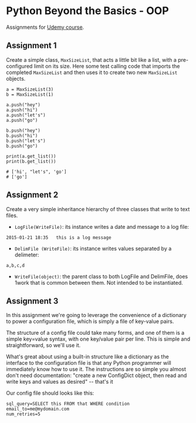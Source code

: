 # Python Beyond the Basics - OOP

Assignments for [Udemy course](https://www.udemy.com/python-beyond-the-basics-object-oriented-programming).

## Assignment 1

Create a simple class, `MaxSizeList`, that acts a little bit like a list, with a pre-configured limit on its size. Here some test calling code that imports the completed `MaxSizeList` and then uses it to create two new `MaxSizeList` objects.

```
a = MaxSizeList(3)
b = MaxSizeList(1)

a.push("hey")
a.push("hi")
a.push("let's")
a.push("go")

b.push("hey")
b.push("hi")
b.push("let's")
b.push("go")

print(a.get_list())
print(b.get_list())

# ['hi', "let's", 'go']
# ['go']
```

## Assignment 2

Create a very simple inheritance hierarchy of three classes that write to text files.  

- `LogFile(WriteFile)`:  its instance writes a date and message to a log file:  
```
2015-01-21 18:35   this is a log message
```

- `DelimFile (WriteFile)`:  its instance writes values separated by a delimeter:   
```
a,b,c,d
```

- ```WriteFile(object)```:  the parent class to both LogFile and DelimFile, does 1work that is common between them.   Not intended to be instantiated.

## Assignment 3

In this assignment we're going to leverage the convenience of a dictionary to power a configuration file, which is simply a file of key-value pairs.  

The structure of a config file could take many forms, and one of them is a simple key=value syntax, with one key/value pair per line.  This is simple and straightforward, so we'll use it.  

What's great about using a built-in structure like a dictionary as the interface to the configuration file is that any Python programmer will immediately know how to use it.  The instructions are so simple you almost don't need documentation:  "create a new ConfigDict object, then read and write keys and values as desired" -- that's it

Our config file should looks like this:
```
sql_query=SELECT this FROM that WHERE condition
email_to=me@mydomain.com
num_retries=5
```
